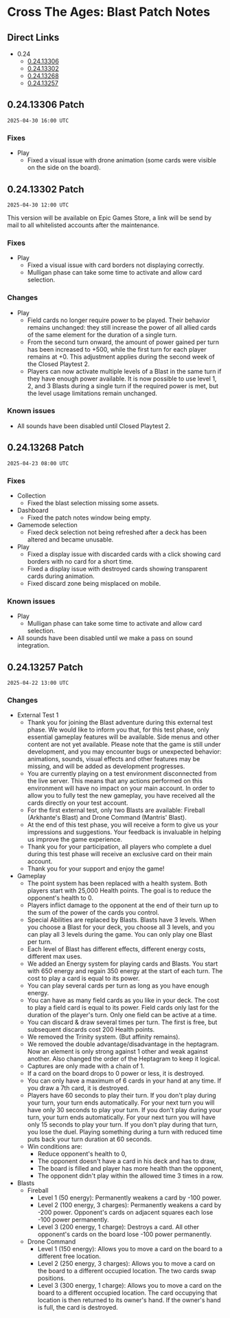 # Cross The Ages: Blast Patch Notes

## Direct Links

- 0.24
  - [0.24.13306](#02413306-patch)
  - [0.24.13302](#02413302-patch)
  - [0.24.13268](#02413268-patch)
  - [0.24.13257](#02413257-patch)

## 0.24.13306 Patch

`2025-04-30 16:00 UTC`

### Fixes
- Play
  - Fixed a visual issue with drone animation (some cards were visible on the side on the board).

## 0.24.13302 Patch

`2025-04-30 12:00 UTC`

This version will be available on Epic Games Store, a link will be send by mail to all whitelisted accounts after the maintenance. 

### Fixes
- Play
  - Fixed a visual issue with card borders not displaying correctly.
  - Mulligan phase can take some time to activate and allow card selection.

### Changes
- Play
  - Field cards no longer require power to be played. Their behavior remains unchanged: they still increase the power of all allied cards of the same element for the duration of a single turn.
  - From the second turn onward, the amount of power gained per turn has been increased to +500, while the first turn for each player remains at +0. This adjustment applies during the second week of the Closed Playtest 2.
  - Players can now activate multiple levels of a Blast in the same turn if they have enough power available. It is now possible to use level 1, 2, and 3 Blasts during a single turn if the required power is met, but the level usage limitations remain unchanged.

### Known issues
- All sounds have been disabled until Closed Playtest 2.

## 0.24.13268 Patch

`2025-04-23 08:00 UTC`

### Fixes

- Collection
  - Fixed the blast selection missing some assets.
- Dashboard
  - Fixed the patch notes window being empty.
- Gamemode selection
  - Fixed deck selection not being refreshed after a deck has been altered and became unusable.
- Play
  - Fixed a display issue with discarded cards with a click showing card borders with no card for a short time.
  - Fixed a display issue with destroyed cards showing transparent cards during animation.
  - Fixed discard zone being misplaced on mobile.

### Known issues

- Play
  - Mulligan phase can take some time to activate and allow card selection.
- All sounds have been disabled until we make a pass on sound integration.

## 0.24.13257 Patch

`2025-04-22 13:00 UTC`

### Changes

- External Test 1
  - Thank you for joining the Blast adventure during this external test phase. We would like to inform you that, for this test phase, only essential gameplay features will be available. Side menus and other content are not yet available. Please note that the game is still under development, and you may encounter bugs or unexpected behavior: animations, sounds, visual effects and other features may be missing, and will be added as development progresses.
  - You are currently playing on a test environment disconnected from the live server. This means that any actions performed on this environment will have no impact on your main account. In order to allow you to fully test the new gameplay, you have received all the cards directly on your test account.
  - For the first external test, only two Blasts are available: Fireball (Arkhante's Blast) and Drone Command (Mantris' Blast).
  - At the end of this test phase, you will receive a form to give us your impressions and suggestions. Your feedback is invaluable in helping us improve the game experience.
  - Thank you for your participation, all players who complete a duel during this test phase will receive an exclusive card on their main account.
  - Thank you for your support and enjoy the game!
- Gameplay
  - The point system has been replaced with a health system. Both players start with 25,000 Health points. The goal is to reduce the opponent's health to 0.
  - Players inflict damage to the opponent at the end of their turn up to the sum of the power of the cards you control.
  - Special Abilities are replaced by Blasts. Blasts have 3 levels. When you choose a Blast for your deck, you choose all 3 levels, and you can play all 3 levels during the game. You can only play one Blast per turn.
  - Each level of Blast has different effects, different energy costs, different max uses.
  - We added an Energy system for playing cards and Blasts. You start with 650 energy and regain 350 energy at the start of each turn. The cost to play a card is equal to its power.
  - You can play several cards per turn as long as you have enough energy.
  - You can have as many field cards as you like in your deck. The cost to play a field card is equal to its power. Field cards only last for the duration of the player's turn. Only one field can be active at a time.
  - You can discard & draw several times per turn. The first is free, but subsequent discards cost 200 Health points.
  - We removed the Trinity system. (But affinity remains).
  - We removed the double advantage/disadvantage in the heptagram. Now an element is only strong against 1 other and weak against another. Also changed the order of the Heptagram to keep it logical.
  - Captures are only made with a chain of 1.
  - If a card on the board drops to 0 power or less, it is destroyed.
  - You can only have a maximum of 6 cards in your hand at any time. If you draw a 7th card, it is destroyed.
  - Players have 60 seconds to play their turn. If you don't play during your turn, your turn ends automatically. For your next turn you will have only 30 seconds to play your turn. If you don't play during your turn, your turn ends automatically. For your next turn you will have only 15 seconds to play your turn. If you don't play during that turn, you lose the duel. Playing something during a turn with reduced time puts back your turn duration at 60 seconds.
  - Win conditions are: 
    - Reduce opponent's health to 0,
    - The opponent doesn't have a card in his deck and has to draw,
    - The board is filled and player has more health than the opponent,
    - The opponent didn't play within the allowed time 3 times in a row.
- Blasts
  - Fireball
    - Level 1 (50 energy): Permanently weakens a card by -100 power.
    - Level 2 (100 energy, 3 charges): Permanently weakens a card by -200 power. Opponent's cards on adjacent squares each lose -100 power permanently.
    - Level 3 (200 energy, 1 charge): Destroys a card. All other opponent's cards on the board lose -100 power permanently.
  - Drone Command
    - Level 1 (150 energy): Allows you to move a card on the board to a different free location.
    - Level 2 (250 energy, 3 charges): Allows you to move a card on the board to a different occupied location. The two cards swap positions.
    - Level 3 (300 energy, 1 charge): Allows you to move a card on the board to a different occupied location. The card occupying that location is then returned to its owner's hand. If the owner's hand is full, the card is destroyed.
